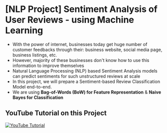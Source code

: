 # [NLP Project] Sentiment Analysis of User Reviews - using Machine Learning 

* With the power of internet, businesses today get huge number of customer feedbacks through their: business website, social media page, business listings, etc.
* However, majority of these businesses don't know how to use this information to improve themselves
* Natural Language Processing (NLP) based Sentiment Analysis models can predict sentiments for such unstructured reviews at scale
* In this project, we will prepare a Sentiment-based Review Classification Model end-to-end.
* We are using **Bag-of-Words (BoW) for Feature Representation** & **Naive Bayes for Classification**

## YouTube Tutorial on this Project
[![YouTube Tutorial](https://img.youtube.com/vi/zwR6M5zpnWs/0.jpg)](https://www.youtube.com/watch?v=zwR6M5zpnWs)

